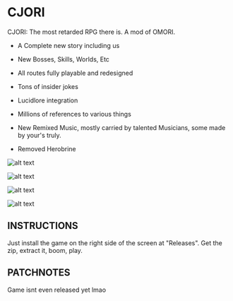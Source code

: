 # CJORI
CJORI: The most retarded RPG there is. A mod of OMORI.

- A Complete new story including us

- New Bosses, Skills, Worlds, Etc

- All routes fully playable and redesigned

- Tons of insider jokes

- Lucidlore integration

- Millions of references to various things

- New Remixed Music, mostly carried by talented Musicians, some made by your's truly.

- Removed Herobrine

![alt text](https://i.imgur.com/LexpHQS.png)

![alt text](https://i.imgur.com/eVdL66p.png)

![alt text](https://i.imgur.com/FhycBcH.png)

![alt text](https://i.imgur.com/W8wdhSt.png)

## INSTRUCTIONS

Just install the game on the right side of the screen at "Releases". 
Get the zip, extract it, boom, play.

## PATCHNOTES

Game isnt even released yet lmao
